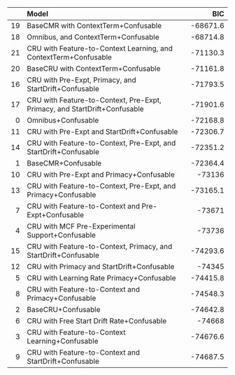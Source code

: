 |    | Model                                                                     |      BIC |
|---:|:--------------------------------------------------------------------------|---------:|
| 19 | BaseCMR with ContextTerm+Confusable                                       | -68671.6 |
| 18 | Omnibus, and ContextTerm+Confusable                                       | -68714.8 |
| 21 | CRU with Feature-to-Context Learning, and ContextTerm+Confusable          | -71130.3 |
| 20 | BaseCRU with ContextTerm+Confusable                                       | -71161.8 |
| 16 | CRU with Pre-Expt, Primacy, and StartDrift+Confusable                     | -71793.5 |
| 17 | CRU with Feature-to-Context, Pre-Expt, Primacy, and StartDrift+Confusable | -71901.6 |
|  0 | Omnibus+Confusable                                                        | -72168.8 |
| 11 | CRU with Pre-Expt and StartDrift+Confusable                               | -72306.7 |
| 14 | CRU with Feature-to-Context, Pre-Expt, and StartDrift+Confusable          | -72351.2 |
|  1 | BaseCMR+Confusable                                                        | -72364.4 |
| 10 | CRU with Pre-Expt and Primacy+Confusable                                  | -73136   |
| 13 | CRU with Feature-to-Context, Pre-Expt, and Primacy+Confusable             | -73165.1 |
|  7 | CRU with Feature-to-Context and Pre-Expt+Confusable                       | -73671   |
|  4 | CRU with MCF Pre-Experimental Support+Confusable                          | -73736   |
| 15 | CRU with Feature-to-Context, Primacy, and StartDrift+Confusable           | -74293.6 |
| 12 | CRU with Primacy and StartDrift+Confusable                                | -74345   |
|  5 | CRU with Learning Rate Primacy+Confusable                                 | -74415.8 |
|  8 | CRU with Feature-to-Context and Primacy+Confusable                        | -74548.3 |
|  2 | BaseCRU+Confusable                                                        | -74642.8 |
|  6 | CRU with Free Start Drift Rate+Confusable                                 | -74668   |
|  3 | CRU with Feature-to-Context Learning+Confusable                           | -74676.6 |
|  9 | CRU with Feature-to-Context and StartDrift+Confusable                     | -74687.5 |